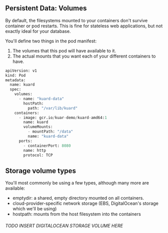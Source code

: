 ## Persistent Data: Volumes
By default, the filesystems mounted to your containers don't survive container or pod restarts. This is fine for stateless web applications, but not exactly ideal for your database.

You'll define two things in the pod manifest:

1. The volumes that this pod will have available to it.
1. The actual mounts that you want each of your different containers to have.

```python
apiVersion: v1
kind: Pod
metadata:
  name: kuard
  spec:
    volumes:
      - name: "kuard-data"
        hostPath:
          path: "/var/lib/kuard"
    containers:
      - image: gcr.io/kuar-demo/kuard-amd64:1
        name: kuard
        volumeMounts:
          - mountPath: "/data"
          name: "kuard-data"
      ports:
        - containerPort: 8080
        name: http
        protocol: TCP
```

## Storage volume types
You'll most commonly be using a few types, although many more are available:

- emptydir: a shared, empty directory mounted on all containers.
- cloud-provider-specific network storage (EBS, DigitalOcean's storage which we'll be using)
- hostpath: mounts from the host filesystem into the containers

###### TODO INSERT DIGITALOCEAN STORAGE VOLUME HERE
